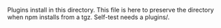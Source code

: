Plugins install in this directory. This file is here to preserve the directory when npm installs from a tgz. Self-test needs a plugins/.